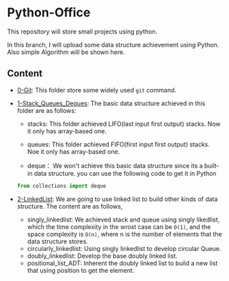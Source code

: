# Python-Office
This repository will store small projects using python. 

In this branch, I will upload some data structure achievement using Python. Also simple Algorithm will be shown here.

## Content
- [0-Git](https://github.com/JinkaiGUAN/Python-Office/tree/DataStructure/0-Git): This folder store some widely used `git` command. 

- [1-Stack_Queues_Deques](https://github.com/JinkaiGUAN/Python-Office/tree/DataStructure/1-Stack_Queues_Deques): The basic data structure achieved in this folder are as follows:
  - stacks: This folder achieved LIFO(last input first output) stacks. Now it only has array-based one.
  - queues: This folder achieved FIFO(first input first output) stacks. Noe it only has array-based one.

  - deque： We won't achieve this basic data structure since its a built-in data structure. you can use the following code to get it in Python
  
  ```python
  from collections import deque
  ```
- [2-LinkedList](https://github.com/JinkaiGUAN/Python-Office/tree/DataStructure/2-LinkedList): We are going to use linked list to build other kinds of data structure. The content are as follows,
  - singly_linkedlist: We achieved stack and queue using singly likedlist, which the time complexity in the wrost case can be `O(1)`, and the space complexity is `O(n)`, where n is the number of elements that the data structure stores.
  - circularly_linkedlist: Using singly linkedlist to develop circular Queue.
  - doubly_linkedlist: Develop the base doubly linked list.
  - positional_list_ADT: Inherent the doubly linked list to build a new list that using position to get the element.

